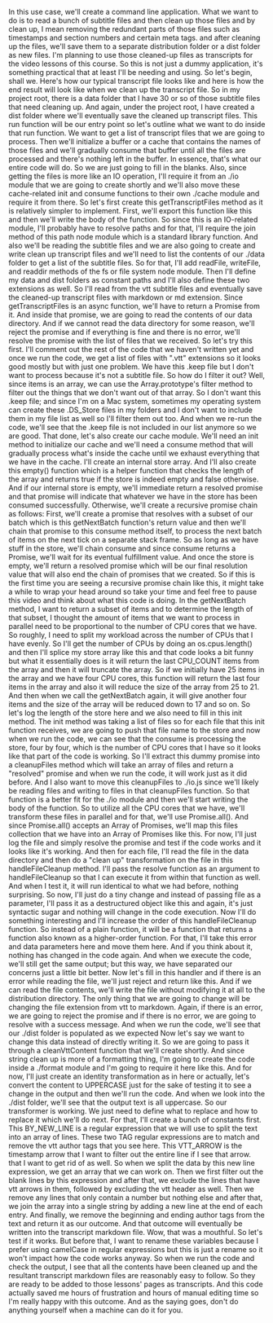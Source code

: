 In this use case,
we'll create a command line application.
What we want to do is to read a bunch of subtitle files
and then clean up those files and by clean up,
I mean removing the redundant parts of those files
such as timestamps and section numbers
and certain meta tags.
and after cleaning up the files,
we'll save them to a separate distribution folder
or a dist folder as new files.
I'm planning to use those cleaned-up files
as transcripts for the video lessons of this course.
So this is not just a dummy application,
it's something practical that at least
I'll be needing and using.
So let's begin, shall we.
Here's how our typical transcript file looks like
and here is how the end result will look like
when we clean up the transcript file.
So in my project root,
there is a data folder that I have 30 or so
of those subtitle files that need cleaning up.
And again, under the project root,
I have created a dist folder
where we'll eventually save the cleaned up transcript files.
This run function will be our entry point
so let's outline what we want to do
inside that run function.
We want to get a list of transcript files
that we are going to process.
Then we'll initialize a buffer or a cache
that contains the names of those files
and we'll gradually consume that buffer
until all the files are processed
and there's nothing left in the buffer.
In essence, that's what our entire code will do.
So we are just going to fill in the blanks.
Also, since getting the files is more like an IO operation,
I'll require it from an ./io module
that we are going to create shortly
and we'll also move these cache-related init
and consume functions to their own ./cache module
and require it from there.
So let's first create this getTranscriptFiles method
as it is relatively simpler to implement.
First, we'll export this function like this
and then we'll write the body of the function.
So since this is an IO-related module,
I'll probably have to resolve paths and for that,
I'll require the join method of this path node module
which is a standard library function.
And also we'll be reading the subtitle files
and we are also going to create
and write clean up transcript files
and we'll need to list the contents of our ./data folder
to get a list of the subtitle files.
So for that, I'll add readFile, writeFile,
and readdir methods of the fs or file system node module.
Then I'll define my data and dist folders as constant paths
and I'll also define these two extensions as well.
So I'll read from the vtt subtitle files
and eventually save the cleaned-up transcript files
with markdown or md extension.
Since getTranscriptFiles is an async function,
we'll have to return a Promise from it.
And inside that promise,
we are going to read the contents of our data directory.
And if we cannot read the data directory for some reason,
we'll reject the promise and if everything is fine
and there is no error, we'll resolve the promise
with the list of files that we received.
So let's try this first.
I'll comment out the rest of the code
that we haven't written yet and once we run the code,
we get a list of files with ".vtt" extensions
so it looks good mostly but with just one problem.
We have this .keep file but I don't want to process
because it's not a subtitle file.
So how do I filter it out?
Well, since items is an array,
we can use the Array.prototype's filter method
to filter out the things that we don't want
out of that array.
So I don't want this .keep file;
and since I'm on a Mac system, sometimes my operating system
can create these .DS_Store files in my folders
and I don't want to include them in my file list as well
so I'll filter them out too.
And when we re-run the code,
we'll see that the .keep file is not included
in our list anymore so we are good.
That done, let's also create our cache module.
We'll need an init method to initialize our cache
and we'll need a consume method
that will gradually process what's inside the cache
until we exhaust everything that we have in the cache.
I'll create an internal store array.
And I'll also create this empty() function
which is a helper function
that checks the length of the array
and returns true if the store is indeed empty
and false otherwise.
And if our internal store is empty,
we'll immediate return a resolved promise
and that promise will indicate
that whatever we have in the store
has been consumed successfully.
Otherwise, we'll create a recursive promise chain
as follows:
First, we'll create a promise
that resolves with a subset of our batch
which is this getNextBatch function's return value
and then we'll chain that promise
to this consume method itself,
to process the next batch of items
on the next tick on a separate stack frame.
So as long as we have stuff in the store,
we'll chain consume and since consume returns a Promise,
we'll wait for its eventual fulfillment value.
And once the store is empty, we'll return a resolved promise
which will be our final resolution value
that will also end the chain of promises that we created.
So if this is the first time you are seeing
a recursive promise chain like this,
it might take a while to wrap your head around
so take your time and feel free to pause this video
and think about what this code is doing.
In the getNextBatch method,
I want to return a subset of items
and to determine the length of that subset,
I thought the amount of items
that we want to process in parallel need to be proportional
to the number of CPU cores that we have.
So roughly, I need to split my workload
across the number of CPUs that I have evenly.
So I'll get the number of CPUs by doing an os.cpus.length()
and then I'll splice my store array like this
and that code looks a bit funny but what it essentially does
is it will return the last CPU_COUNT items from the array
and then it will truncate the array.
So if we initially have 25 items in the array
and we have four CPU cores,
this function will return the last four items in the array
and also it will reduce the size of the array from 25 to 21.
And then when we call the getNextBatch again,
it will give another four items
and the size of the array will be reduced down to 17
and so on.
So let's log the length of the store here
and we also need to fill in this init method.
The init method was taking a list of files
so for each file that this init function receives,
we are going to push that file name to the store
and now when we run the code,
we can see that the consume is processing the store,
four by four, which is the number of CPU cores that I have
so it looks like that part of the code is working.
So I'll extract this dummy promise
into a cleanupFiles method which will take an array of files
and return a "resolved" promise and when we run the code,
it will work just as it did before.
And I also want to move this cleanupFiles to ./io.js
since we'll likely be reading files
and writing to files in that cleanupFiles function.
So that function is a better fit for the ./io module
and then we'll start writing the body of the function.
So to utilize all the CPU cores that we have,
we'll transform these files in parallel
and for that, we'll use Promise.all().
And since Promise.all() accepts an Array of Promises,
we'll map this files collection that we have
into an Array of Promises like this.
For now, I'll just log the file
and simply resolve the promise and test if the code works
and it looks like it's working.
And then for each file,
I'll read the file in the data directory
and then do a "clean up" transformation on the file
in this handleFileCleanup method.
I'll pass the resolve function
as an argument to handleFileCleanup
so that I can execute it from within that function as well.
And when I test it, it will run identical
to what we had before, nothing surprising.
So now, I'll just do a tiny change
and instead of passing file as a parameter,
I'll pass it as a destructured object like this
and again, it's just syntactic sugar
and nothing will change in the code execution.
Now I'll do something interesting and I'll increase
the order of this handleFileCleanup function.
So instead of a plain function,
it will be a function that returns a function
also known as a higher-order function.
For that, I'll take this error and data parameters here
and move them here.
And if you think about it,
nothing has changed in the code again.
And when we execute the code,
we'll still get the same output;
but this way, we have separated our concerns
just a little bit better.
Now let's fill in this handler
and if there is an error while reading the file,
we'll just reject and return like this.
And if we can read the file contents,
we'll write the file without modifying it at all
to the distribution directory.
The only thing that we are going to change
will be changing the file extension from vtt to markdown.
Again, if there is an error,
we are going to reject the promise
and if there is no error,
we are going to resolve with a success message.
And when we run the code,
we'll see that our ./dist folder is populated as we expected
Now let's say we want to change this data
instead of directly writing it.
So we are going to pass it through
a cleanVttContent function that we'll create shortly.
And since string clean up is more of a formatting thing,
I'm going to create the code inside a ./format module
and I'm going to require it here like this.
And for now, I'll just create an identity transformation
as in here or actually,
let's convert the content to UPPERCASE
just for the sake of testing it
to see a change in the output and then we'll run the code.
And when we look into the ./dist folder,
we'll see that the output text is all uppercase.
So our transformer is working.
We just need to define what to replace and how to replace it
which we'll do next.
For that, I'll create a bunch of constants first.
This BY_NEW_LINE is a regular expression
that we will use to split the text into an array of lines.
These two TAG regular expressions are to match
and remove the vtt author tags that you see here.
This VTT_ARROW is the timestamp arrow
that I want to filter out the entire line
if I see that arrow.
that I want to get rid of as well.
So when we split the data by this new line expression,
we get an array that we can work on.
Then we first filter out the blank lines by this expression
and after that, we exclude the lines
that have vtt arrows in them,
followed by excluding the vtt header as well.
Then we remove any lines that only contain a number
but nothing else and after that,
we join the array into a single string
by adding a new line at the end of each entry.
And finally, we remove the beginning
and ending author tags from the text
and return it as our outcome.
And that outcome will eventually be written
into the transcript markdown file.
Wow, that was a mouthful.
So let's test if it works.
But before that, I want to rename these variables
because I prefer using camelCase in regular expressions
but this is just a rename
so it won't impact how the code works anyway.
So when we run the code and check the output,
I see that all the contents have been cleaned up
and the resultant transcript markdown files
are reasonably easy to follow.
So they are ready to be added
to those lessons' pages as transcripts.
And this code actually saved me hours of frustration
and hours of manual editing time
so I'm really happy with this outcome.
And as the saying goes, don't do anything yourself
when a machine can do it for you.
